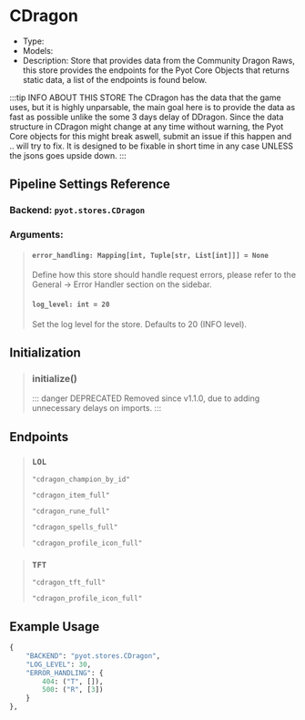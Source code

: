 # CDragon

- Type: <Badge text="Pyot Service" vertical="middle" />
- Models: <Badge text="LOL" type="error" vertical="middle" /> <Badge text="TFT" type="error" vertical="middle" />
- Description: Store that provides data from the Community Dragon Raws, this store provides the endpoints for the Pyot Core Objects that returns static data, a list of the endpoints is found below.

:::tip INFO ABOUT THIS STORE
The CDragon has the data that the game uses, but it is highly unparsable, the main goal here is to provide the data as fast as possible unlike the some 3 days delay of DDragon. Since the data structure in CDragon might change at any time without warning, the Pyot Core objects for this might break aswell, submit an issue if this happen and .. will try to fix. It is designed to be fixable in short time in any case UNLESS the jsons goes upside down.
:::

## Pipeline Settings Reference
### Backend: `pyot.stores.CDragon`
### Arguments:
> #### `error_handling: Mapping[int, Tuple[str, List[int]]] = None`
> Define how this store should handle request errors, please refer to the General -> Error Handler section on the sidebar.
>
> #### `log_level: int = 20`
> Set the log level for the store. Defaults to 20 (INFO level).

## Initialization

> ### initialize() <Badge text="function" type="error" vertical="middle"/> <Badge text="awaitable" type="error" vertical="middle"/>
>::: danger DEPRECATED
>Removed since v1.1.0, due to adding unnecessary delays on imports.
>:::

## Endpoints

> ### `LOL` <Badge text="Model" type="warning" vertical="middle" />
>`"cdragon_champion_by_id"`
>
>`"cdragon_item_full"`
>
>`"cdragon_rune_full"`
>
>`"cdragon_spells_full"`
>
>`"cdragon_profile_icon_full"`

> ### `TFT` <Badge text="Model" type="warning" vertical="middle" />
>`"cdragon_tft_full"`
>
>`"cdragon_profile_icon_full"`

## Example Usage

```python
{
    "BACKEND": "pyot.stores.CDragon",
    "LOG_LEVEL": 30,
    "ERROR_HANDLING": {
        404: ("T", []),
        500: ("R", [3])
    }
},
```